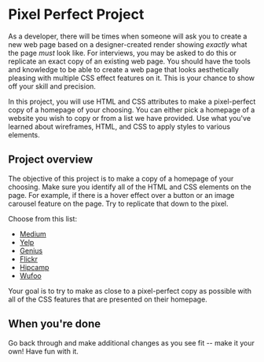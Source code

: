 # Pixel Perfect Project

As a developer, there will be times when someone will ask you to create a new
web page based on a designer-created render showing _exactly_ what the
page _must_ look like.  For interviews, you may be asked to do this or
replicate an exact copy of an existing web page. You should have the tools and
knowledge to be able to create a web page that looks aesthetically pleasing with
multiple CSS effect features on it.  This is your chance to show off your skill
and precision.

In this project, you will use HTML and CSS attributes to make a pixel-perfect
copy of a homepage of your choosing. You can either pick a homepage of a website
you wish to copy or from a list we have provided. Use what you've learned about
wireframes, HTML, and CSS to apply styles to various elements.

## Project overview

The objective of this project is to make a copy of a homepage of your choosing.
Make sure you identify all of the HTML and CSS elements on the page. For
example, if there is a hover effect over a button or an image carousel feature
on the page. Try to replicate that down to the pixel.

Choose from this list:

- [Medium][medium]
- [Yelp][yelp]
- [Genius][genius]
- [Flickr][flickr]
- [Hipcamp][hipcamp]
- [Wufoo][wufoo]

Your goal is to try to make as close to a pixel-perfect copy as possible with
all of the CSS features that are presented on their homepage.

## When you're done

Go back through and make additional changes as you see fit -- make it your own!
Have fun with it.

[medium]: https://medium.com/
[yelp]: https://www.yelp.com/
[wufoo]: https://www.wufoo.com/
[flickr]: https://flickr.com/
[genius]: https://genius.com/
[hipcamp]: https://www.hipcamp.com/
